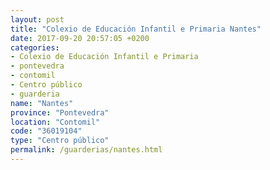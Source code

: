 ```yaml
---
layout: post
title: "Colexio de Educación Infantil e Primaria Nantes"
date: 2017-09-20 20:57:05 +0200
categories:
- Colexio de Educación Infantil e Primaria
- pontevedra
- contomil
- Centro público
- guarderia
name: "Nantes"
province: "Pontevedra"
location: "Contomil"
code: "36019104"
type: "Centro público"
permalink: /guarderias/nantes.html
---
```


